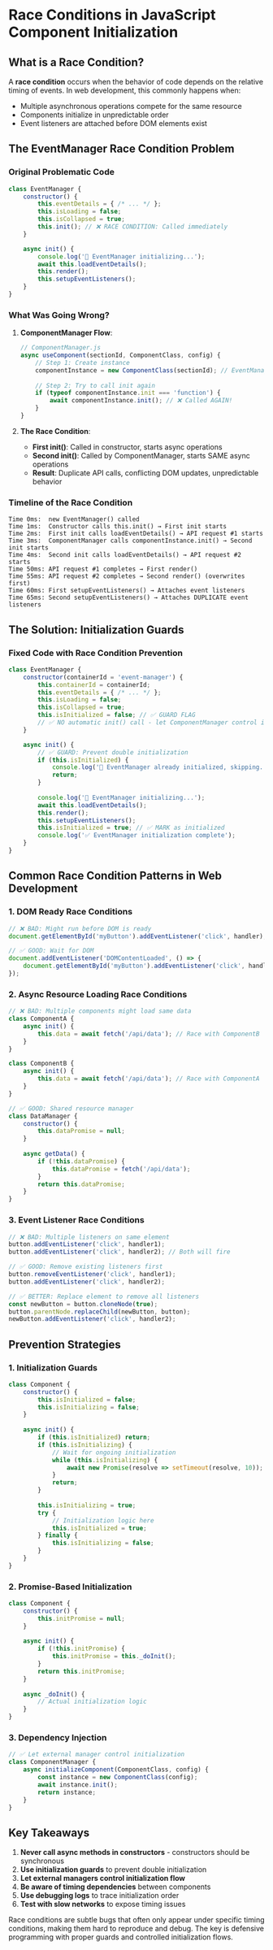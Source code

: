 # Race Conditions in JavaScript Component Initialization

## What is a Race Condition?

A **race condition** occurs when the behavior of code depends on the relative timing of events. In web development, this commonly happens when:
- Multiple asynchronous operations compete for the same resource
- Components initialize in unpredictable order
- Event listeners are attached before DOM elements exist

## The EventManager Race Condition Problem

### Original Problematic Code
```javascript
class EventManager {
    constructor() {
        this.eventDetails = { /* ... */ };
        this.isLoading = false;
        this.isCollapsed = true;
        this.init(); // ❌ RACE CONDITION: Called immediately
    }

    async init() {
        console.log('🎯 EventManager initializing...');
        await this.loadEventDetails();
        this.render();
        this.setupEventListeners();
    }
}
```

### What Was Going Wrong?

1. **ComponentManager Flow**:
   ```javascript
   // ComponentManager.js
   async useComponent(sectionId, ComponentClass, config) {
       // Step 1: Create instance
       componentInstance = new ComponentClass(sectionId); // EventManager constructor calls init()
       
       // Step 2: Try to call init again
       if (typeof componentInstance.init === 'function') {
           await componentInstance.init(); // ❌ Called AGAIN!
       }
   }
   ```

2. **The Race Condition**:
   - **First init()**: Called in constructor, starts async operations
   - **Second init()**: Called by ComponentManager, starts SAME async operations
   - **Result**: Duplicate API calls, conflicting DOM updates, unpredictable behavior

### Timeline of the Race Condition

```
Time 0ms:  new EventManager() called
Time 1ms:  Constructor calls this.init() → First init starts
Time 2ms:  First init calls loadEventDetails() → API request #1 starts
Time 3ms:  ComponentManager calls componentInstance.init() → Second init starts
Time 4ms:  Second init calls loadEventDetails() → API request #2 starts
Time 50ms: API request #1 completes → First render()
Time 55ms: API request #2 completes → Second render() (overwrites first)
Time 60ms: First setupEventListeners() → Attaches event listeners
Time 65ms: Second setupEventListeners() → Attaches DUPLICATE event listeners
```

## The Solution: Initialization Guards

### Fixed Code with Race Condition Prevention
```javascript
class EventManager {
    constructor(containerId = 'event-manager') {
        this.containerId = containerId;
        this.eventDetails = { /* ... */ };
        this.isLoading = false;
        this.isCollapsed = true;
        this.isInitialized = false; // ✅ GUARD FLAG
        // ✅ NO automatic init() call - let ComponentManager control it
    }

    async init() {
        // ✅ GUARD: Prevent double initialization
        if (this.isInitialized) {
            console.log('🎯 EventManager already initialized, skipping...');
            return;
        }
        
        console.log('🎯 EventManager initializing...');
        await this.loadEventDetails();
        this.render();
        this.setupEventListeners();
        this.isInitialized = true; // ✅ MARK as initialized
        console.log('✅ EventManager initialization complete');
    }
}
```

## Common Race Condition Patterns in Web Development

### 1. DOM Ready Race Conditions
```javascript
// ❌ BAD: Might run before DOM is ready
document.getElementById('myButton').addEventListener('click', handler);

// ✅ GOOD: Wait for DOM
document.addEventListener('DOMContentLoaded', () => {
    document.getElementById('myButton').addEventListener('click', handler);
});
```

### 2. Async Resource Loading Race Conditions
```javascript
// ❌ BAD: Multiple components might load same data
class ComponentA {
    async init() {
        this.data = await fetch('/api/data'); // Race with ComponentB
    }
}

class ComponentB {
    async init() {
        this.data = await fetch('/api/data'); // Race with ComponentA
    }
}

// ✅ GOOD: Shared resource manager
class DataManager {
    constructor() {
        this.dataPromise = null;
    }
    
    async getData() {
        if (!this.dataPromise) {
            this.dataPromise = fetch('/api/data');
        }
        return this.dataPromise;
    }
}
```

### 3. Event Listener Race Conditions
```javascript
// ❌ BAD: Multiple listeners on same element
button.addEventListener('click', handler1);
button.addEventListener('click', handler2); // Both will fire

// ✅ GOOD: Remove existing listeners first
button.removeEventListener('click', handler1);
button.addEventListener('click', handler2);

// ✅ BETTER: Replace element to remove all listeners
const newButton = button.cloneNode(true);
button.parentNode.replaceChild(newButton, button);
newButton.addEventListener('click', handler2);
```

## Prevention Strategies

### 1. Initialization Guards
```javascript
class Component {
    constructor() {
        this.isInitialized = false;
        this.isInitializing = false;
    }
    
    async init() {
        if (this.isInitialized) return;
        if (this.isInitializing) {
            // Wait for ongoing initialization
            while (this.isInitializing) {
                await new Promise(resolve => setTimeout(resolve, 10));
            }
            return;
        }
        
        this.isInitializing = true;
        try {
            // Initialization logic here
            this.isInitialized = true;
        } finally {
            this.isInitializing = false;
        }
    }
}
```

### 2. Promise-Based Initialization
```javascript
class Component {
    constructor() {
        this.initPromise = null;
    }
    
    async init() {
        if (!this.initPromise) {
            this.initPromise = this._doInit();
        }
        return this.initPromise;
    }
    
    async _doInit() {
        // Actual initialization logic
    }
}
```

### 3. Dependency Injection
```javascript
// ✅ Let external manager control initialization
class ComponentManager {
    async initializeComponent(ComponentClass, config) {
        const instance = new ComponentClass(config);
        await instance.init();
        return instance;
    }
}
```

## Key Takeaways

1. **Never call async methods in constructors** - constructors should be synchronous
2. **Use initialization guards** to prevent double initialization
3. **Let external managers control initialization flow**
4. **Be aware of timing dependencies** between components
5. **Use debugging logs** to trace initialization order
6. **Test with slow networks** to expose timing issues

Race conditions are subtle bugs that often only appear under specific timing conditions, making them hard to reproduce and debug. The key is defensive programming with proper guards and controlled initialization flows.
